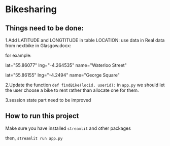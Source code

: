 # Bikesharing

## Things need to be done:

1.Add LATITUDE and LONGTITUDE in table LOCATION: use data in Real data from nextbike in Glasgow.docx:

for example:

lat="55.86077" lng="-4.264535" name="Waterloo Street"

lat="55.86155" lng="-4.2494"  name="George Square"

2.Update the function `def findBike(locid, userid):` in `app.py` we should let the user choose a bike to rent rather than allocate one for them.

3.session state part need to be improved

## How to run this project

Make sure you have installed `streamlit` and other packages

then, `streamlit run app.py`
